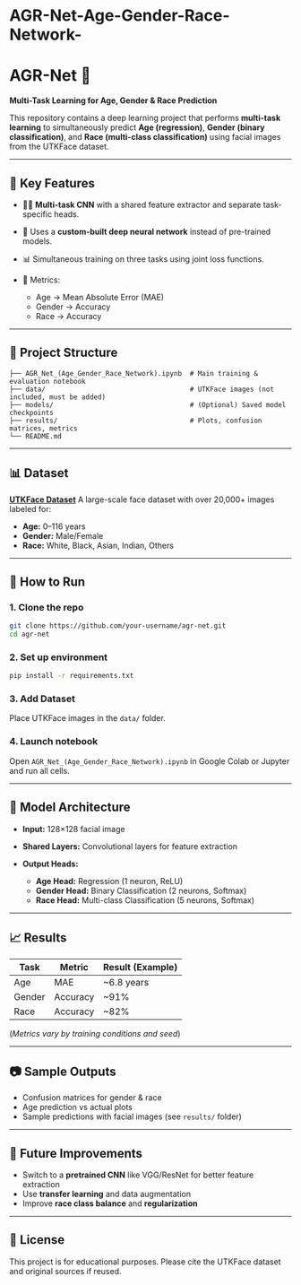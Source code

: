 # AGR-Net-Age-Gender-Race-Network-
# AGR-Net 🧠

**Multi-Task Learning for Age, Gender & Race Prediction**

This repository contains a deep learning project that performs **multi-task learning** to simultaneously predict **Age (regression)**, **Gender (binary classification)**, and **Race (multi-class classification)** using facial images from the UTKFace dataset.

---

## 📌 Key Features

* 🧑‍🧒 **Multi-task CNN** with a shared feature extractor and separate task-specific heads.
* 🧠 Uses a **custom-built deep neural network** instead of pre-trained models.
* 📊 Simultaneous training on three tasks using joint loss functions.
* 🎯 Metrics:

  * Age → Mean Absolute Error (MAE)
  * Gender → Accuracy
  * Race → Accuracy

---

## 📁 Project Structure

```
├── AGR_Net_(Age_Gender_Race_Network).ipynb  # Main training & evaluation notebook
├── data/                                    # UTKFace images (not included, must be added)
├── models/                                  # (Optional) Saved model checkpoints
├── results/                                 # Plots, confusion matrices, metrics
└── README.md
```

---

## 📊 Dataset

**[UTKFace Dataset](https://susanqq.github.io/UTKFace/)**
A large-scale face dataset with over 20,000+ images labeled for:

* **Age:** 0–116 years
* **Gender:** Male/Female
* **Race:** White, Black, Asian, Indian, Others

---

## 🚀 How to Run

### 1. Clone the repo

```bash
git clone https://github.com/your-username/agr-net.git
cd agr-net
```

### 2. Set up environment

```bash
pip install -r requirements.txt
```

### 3. Add Dataset

Place UTKFace images in the `data/` folder.

### 4. Launch notebook

Open `AGR_Net_(Age_Gender_Race_Network).ipynb` in Google Colab or Jupyter and run all cells.

---

## 🧠 Model Architecture

* **Input:** 128×128 facial image
* **Shared Layers:** Convolutional layers for feature extraction
* **Output Heads:**

  * **Age Head:** Regression (1 neuron, ReLU)
  * **Gender Head:** Binary Classification (2 neurons, Softmax)
  * **Race Head:** Multi-class Classification (5 neurons, Softmax)

---

## 📈 Results

| Task   | Metric   | Result (Example) |
| ------ | -------- | ---------------- |
| Age    | MAE      | \~6.8 years      |
| Gender | Accuracy | \~91%            |
| Race   | Accuracy | \~82%            |

(*Metrics vary by training conditions and seed*)

---

## 📷 Sample Outputs

* Confusion matrices for gender & race
* Age prediction vs actual plots
* Sample predictions with facial images (see `results/` folder)

---

## 📌 Future Improvements

* Switch to a **pretrained CNN** like VGG/ResNet for better feature extraction
* Use **transfer learning** and data augmentation
* Improve **race class balance** and **regularization**

---

## 📄 License

This project is for educational purposes. Please cite the UTKFace dataset and original sources if reused.


